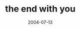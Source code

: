 ---
layout: base.njk
title : 'the end with you' 
view_title : 'the end with you' 
year : '2004' 
date : '2004-07-13' 
img_file : '/drawing/theendwithyou.png' 
html_file : 'theendwithyou' 
next_html : 'andhedidthat.html' 
year_order : '118' 
permalink : "title/{{html_file}}.html"
---